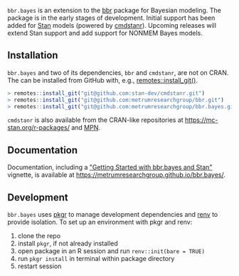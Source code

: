 
`bbr.bayes` is an extension to the [bbr] package for Bayesian
modeling.  The package is in the early stages of development.  Initial
support has been added for [Stan] models (powered by [cmdstanr]).
Upcoming releases will extend Stan support and add support for NONMEM
Bayes models.

## Installation

`bbr.bayes` and two of its dependencies, `bbr` and `cmdstanr`, are not
on CRAN.  The can be installed from GitHub with, e.g.,
[remotes::install_git()][rig].

```R
> remotes::install_git("git@github.com:stan-dev/cmdstanr.git")
> remotes::install_git("git@github.com:metrumresearchgroup/bbr.git")
> remotes::install_git("git@github.com:metrumresearchgroup/bbr.bayes.git")
```

`cmdstanr` is also available from the CRAN-like repositories at
<https://mc-stan.org/r-packages/> and [MPN].

## Documentation

Documentation, including a ["Getting Started with bbr.bayes and
Stan"][gss] vignette, is available at
<https://metrumresearchgroup.github.io/bbr.bayes/>.

## Development

`bbr.bayes` uses [pkgr] to manage development dependencies and [renv]
to provide isolation. To set up an environment with pkgr and renv:

 1. clone the repo
 2. install `pkgr`, if not already installed
 3. open package in an R session and run `renv::init(bare = TRUE)`
 4. run `pkgr install` in terminal within package directory
 5. restart session

<!-- TODO: Publish cheatsheet to https://metrumresearchgroup.github.io/cheatsheets/ and add link. -->

[bbr]: https://github.com/metrumresearchgroup/bbr
[cmdstanr]: https://mc-stan.org/cmdstanr/index.html
[gss]: https://metrumresearchgroup.github.io/bbr.bayes/articles/getting-started-stan.html
[MPN]: https://mpn.metworx.com/docs/snapshots
[pkgr]: https://github.com/metrumresearchgroup/pkgr
[renv]: https://rstudio.github.io/renv/
[rig]: https://remotes.r-lib.org/reference/install_git.html
[Stan]: https://mc-stan.org/
